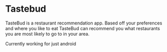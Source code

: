 # Tastebud

TasteBud is a restaurant recommendation app. Based off your preferences and where you like to eat TasteBud can recommend you what restaurants you are most likely to go to in your area.

Currently working for just android
